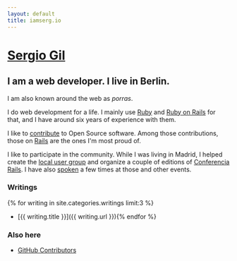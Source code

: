 ```yaml
---
layout: default
title: iamserg.io
---
```


# [Sergio Gil](/)
## I am a web developer. I live in Berlin.

I am also known around the web as *porras*.

I do web development for a life. I mainly use [Ruby](http://www.ruby-lang.org/) and [Ruby on Rails](http://rubyonrails.org/) for that, and I have around six years of experience with them.

I like to [contribute](http://ghcontributors.herokuapp.com/porras) to Open Source software. Among those contributions, those on [Rails](http://contributors.rubyonrails.org/contributors/sergio-gil/commits) are the ones I'm most proud of.

I like to participate in the community. While I was living in Madrid, I helped create the [local user group](http://madridrb.jottit.com/) and organize a couple of editions of [Conferencia Rails](http://conferenciarails.org/). I have also [spoken](/talks) a few times at those and other events.

### Writings

{% for writing in site.categories.writings limit:3 %}
* [{{ writing.title }}]({{ writing.url }}){% endfor %}


<!-- * [More writings](/writings) -->

### Also here

* [GitHub Contributors](http://ghcontributors.herokuapp.com/)